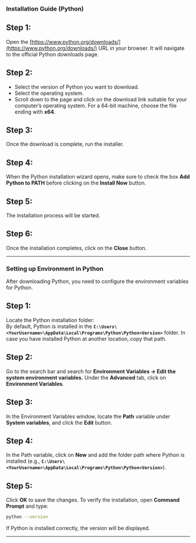 ### Installation Guide (Python)  


**Step 1:**  
---  
Open the [https://www.python.org/downloads/](https://www.python.org/downloads/) URL in your browser. It will navigate to the official Python downloads page.

**Step 2:**  
---  
- Select the version of Python you want to download.  
- Select the operating system.  
- Scroll down to the page and click on the download link suitable for your computer’s operating system. For a 64-bit machine, choose the file ending with **x64**.

**Step 3:**  
---  
Once the download is complete, run the installer.

**Step 4:**  
---  
When the Python installation wizard opens, make sure to check the box **Add Python to PATH** before clicking on the **Install Now** button.

**Step 5:**  
---  
The installation process will be started.

**Step 6:**  
---  
Once the installation completes, click on the **Close** button.

---  


### Setting up Environment in Python  


After downloading Python, you need to configure the environment variables for Python.

**Step 1:**  
---  
Locate the Python installation folder:  
By default, Python is installed in the **`C:\Users\<YourUsername>\AppData\Local\Programs\Python\Python<Version>`** folder. In case you have installed Python at another location, copy that path.



**Step 2:**  
---  
Go to the search bar and search for **Environment Variables -> Edit the system environment variables.** Under the **Advanced** tab, click on **Environment Variables**.



**Step 3:**  
---  
In the Environment Variables window, locate the **Path** variable under **System variables**, and click the **Edit** button.



**Step 4:**  
---  
In the Path variable, click on **New** and add the folder path where Python is installed (e.g., **`C:\Users\<YourUsername>\AppData\Local\Programs\Python\Python<Version>`**). 



**Step 5:**  
---  
Click **OK** to save the changes. To verify the installation, open **Command Prompt** and type:  
```bash
python --version
```
If Python is installed correctly, the version will be displayed.

---  